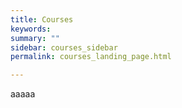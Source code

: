 ```yaml
---
title: Courses
keywords: 
summary: ""
sidebar: courses_sidebar
permalink: courses_landing_page.html

---
```

aaaaa
